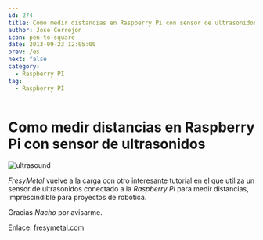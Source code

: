 ```yaml
---
id: 274
title: Como medir distancias en Raspberry Pi con sensor de ultrasonidos
author: Jose Cerrejon
icon: pen-to-square
date: 2013-09-23 12:05:00
prev: /es
next: false
category:
  - Raspberry PI
tag:
  - Raspberry PI
---
```


# Como medir distancias en Raspberry Pi con sensor de ultrasonidos

![ultrasound](/images/2013/09/ultrasound.jpg)

*FresyMetal* vuelve a la carga con otro interesante tutorial en el que utiliza un sensor de ultrasonidos conectado a la *Raspberry Pi* para medir distancias, imprescindible para proyectos de robótica.

Gracias *Nacho* por avisarme.

Enlace: [fresymetal.com](http://www.fresymetal.com/como-medir-distancias-en-raspberry-con-sensor-de-ultrasonidos/)
